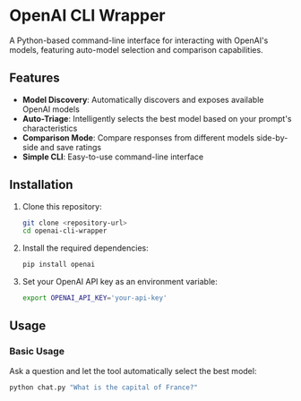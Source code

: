 # OpenAI CLI Wrapper

A Python-based command-line interface for interacting with OpenAI's models, featuring auto-model selection and comparison capabilities.

## Features

- **Model Discovery**: Automatically discovers and exposes available OpenAI models
- **Auto-Triage**: Intelligently selects the best model based on your prompt's characteristics
- **Comparison Mode**: Compare responses from different models side-by-side and save ratings
- **Simple CLI**: Easy-to-use command-line interface

## Installation

1. Clone this repository:
   ```bash
   git clone <repository-url>
   cd openai-cli-wrapper
   ```

2. Install the required dependencies:
   ```bash
   pip install openai
   ```

3. Set your OpenAI API key as an environment variable:
   ```bash
   export OPENAI_API_KEY='your-api-key'
   ```

## Usage

### Basic Usage

Ask a question and let the tool automatically select the best model:

```bash
python chat.py "What is the capital of France?"
